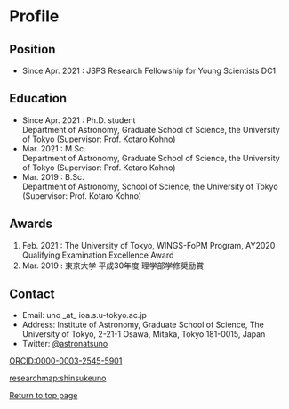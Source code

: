# Profile
## Position
- Since Apr. 2021 : JSPS Research Fellowship for Young Scientists DC1

## Education
- Since Apr. 2021 : Ph.D. student  
Department of Astronomy, Graduate School of Science, the University of Tokyo (Supervisor: Prof. Kotaro Kohno)
- Mar. 2021 : M.Sc.  
Department of Astronomy, Graduate School of Science, the University of Tokyo (Supervisor: Prof. Kotaro Kohno)
- Mar. 2019 : B.Sc.  
Department of Astronomy, School of Science, the University of Tokyo (Supervisor: Prof. Kotaro Kohno)

## Awards
1. Feb. 2021 : The University of Tokyo, WINGS-FoPM Program, AY2020 Qualifying Examination Excellence Award
2. Mar. 2019 : 東京大学 平成30年度 理学部学修奨励賞

## Contact
- Email: uno \_at\_ ioa.s.u-tokyo.ac.jp
- Address: Institute of Astronomy, Graduate School of Science, The University of Tokyo, 2-21-1 Osawa, Mitaka, Tokyo 181-0015, Japan
- Twitter: <a href="https://twitter.com/astronatsuno" target="_block">@astronatsuno</a>

<a href="https://orcid.org/0000-0003-2545-5901" target="_blank">ORCID:0000-0003-2545-5901</a>

<a href="https://researchmap.jp/shinsukeuno" target="_blank">researchmap:shinsukeuno</a>

[Return to top page](https://shinsukeuno.github.io)
